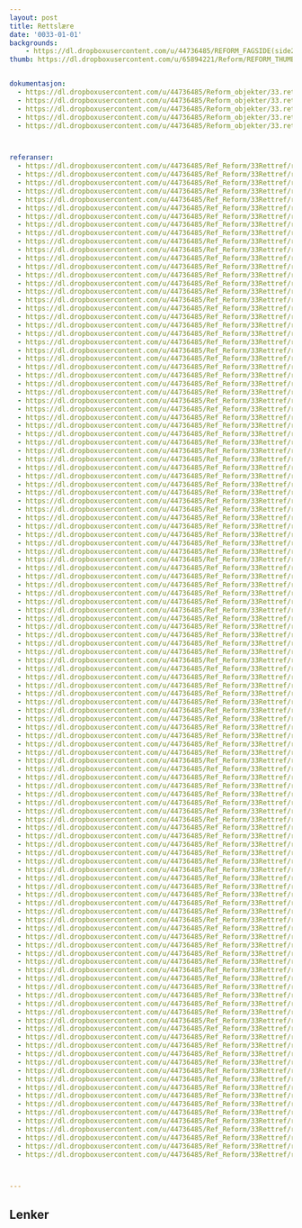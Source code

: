 ```yaml
---
layout: post
title: Rettslære
date: '0033-01-01'
backgrounds:
    - https://dl.dropboxusercontent.com/u/44736485/REFORM_FAGSIDE(side2)/33.Rettslaere2m.jpg
thumb: https://dl.dropboxusercontent.com/u/65894221/Reform/REFORM_THUMBNAILS/33.Rettslaere.jpg


dokumentasjon:
  - https://dl.dropboxusercontent.com/u/44736485/Reform_objekter/33.rett1.jpg
  - https://dl.dropboxusercontent.com/u/44736485/Reform_objekter/33.rett2.jpg
  - https://dl.dropboxusercontent.com/u/44736485/Reform_objekter/33.rett3.jpg
  - https://dl.dropboxusercontent.com/u/44736485/Reform_objekter/33.rett4.jpg
  - https://dl.dropboxusercontent.com/u/44736485/Reform_objekter/33.rett5.jpg



referanser:
  - https://dl.dropboxusercontent.com/u/44736485/Ref_Reform/33Rettref/rettref01.jpg
  - https://dl.dropboxusercontent.com/u/44736485/Ref_Reform/33Rettref/rettref02.jpg
  - https://dl.dropboxusercontent.com/u/44736485/Ref_Reform/33Rettref/rettref02b.jpg
  - https://dl.dropboxusercontent.com/u/44736485/Ref_Reform/33Rettref/rettref03.jpg
  - https://dl.dropboxusercontent.com/u/44736485/Ref_Reform/33Rettref/rettref03b.jpg
  - https://dl.dropboxusercontent.com/u/44736485/Ref_Reform/33Rettref/rettref04.jpg
  - https://dl.dropboxusercontent.com/u/44736485/Ref_Reform/33Rettref/rettref04b.jpg
  - https://dl.dropboxusercontent.com/u/44736485/Ref_Reform/33Rettref/rettref05.jpg
  - https://dl.dropboxusercontent.com/u/44736485/Ref_Reform/33Rettref/rettref06.jpg
  - https://dl.dropboxusercontent.com/u/44736485/Ref_Reform/33Rettref/rettref07.jpg
  - https://dl.dropboxusercontent.com/u/44736485/Ref_Reform/33Rettref/rettref08.jpg
  - https://dl.dropboxusercontent.com/u/44736485/Ref_Reform/33Rettref/rettref09.jpg
  - https://dl.dropboxusercontent.com/u/44736485/Ref_Reform/33Rettref/rettref10.jpg
  - https://dl.dropboxusercontent.com/u/44736485/Ref_Reform/33Rettref/rettref11.jpg
  - https://dl.dropboxusercontent.com/u/44736485/Ref_Reform/33Rettref/rettref12.jpg
  - https://dl.dropboxusercontent.com/u/44736485/Ref_Reform/33Rettref/rettref13.jpg
  - https://dl.dropboxusercontent.com/u/44736485/Ref_Reform/33Rettref/rettref14.jpg
  - https://dl.dropboxusercontent.com/u/44736485/Ref_Reform/33Rettref/rettref14b.jpg
  - https://dl.dropboxusercontent.com/u/44736485/Ref_Reform/33Rettref/rettref14c.jpg
  - https://dl.dropboxusercontent.com/u/44736485/Ref_Reform/33Rettref/rettref14d.jpg
  - https://dl.dropboxusercontent.com/u/44736485/Ref_Reform/33Rettref/rettref15.jpg
  - https://dl.dropboxusercontent.com/u/44736485/Ref_Reform/33Rettref/rettref16.jpg
  - https://dl.dropboxusercontent.com/u/44736485/Ref_Reform/33Rettref/rettref16a.jpg
  - https://dl.dropboxusercontent.com/u/44736485/Ref_Reform/33Rettref/rettref16b.jpg
  - https://dl.dropboxusercontent.com/u/44736485/Ref_Reform/33Rettref/rettref17.jpg
  - https://dl.dropboxusercontent.com/u/44736485/Ref_Reform/33Rettref/rettref18.jpg
  - https://dl.dropboxusercontent.com/u/44736485/Ref_Reform/33Rettref/rettref18b.jpg
  - https://dl.dropboxusercontent.com/u/44736485/Ref_Reform/33Rettref/rettref19.jpg
  - https://dl.dropboxusercontent.com/u/44736485/Ref_Reform/33Rettref/rettref20.jpg
  - https://dl.dropboxusercontent.com/u/44736485/Ref_Reform/33Rettref/rettref21.jpg
  - https://dl.dropboxusercontent.com/u/44736485/Ref_Reform/33Rettref/rettref22.jpg
  - https://dl.dropboxusercontent.com/u/44736485/Ref_Reform/33Rettref/rettref23.jpg
  - https://dl.dropboxusercontent.com/u/44736485/Ref_Reform/33Rettref/rettref23b.jpg
  - https://dl.dropboxusercontent.com/u/44736485/Ref_Reform/33Rettref/rettref23c.jpg
  - https://dl.dropboxusercontent.com/u/44736485/Ref_Reform/33Rettref/rettref24.jpg
  - https://dl.dropboxusercontent.com/u/44736485/Ref_Reform/33Rettref/rettref25.jpg
  - https://dl.dropboxusercontent.com/u/44736485/Ref_Reform/33Rettref/rettref26.jpg
  - https://dl.dropboxusercontent.com/u/44736485/Ref_Reform/33Rettref/rettref27.jpg
  - https://dl.dropboxusercontent.com/u/44736485/Ref_Reform/33Rettref/rettref28.jpg
  - https://dl.dropboxusercontent.com/u/44736485/Ref_Reform/33Rettref/rettref29.jpg
  - https://dl.dropboxusercontent.com/u/44736485/Ref_Reform/33Rettref/rettref29b.jpg
  - https://dl.dropboxusercontent.com/u/44736485/Ref_Reform/33Rettref/rettref29c.jpg
  - https://dl.dropboxusercontent.com/u/44736485/Ref_Reform/33Rettref/rettref30.jpg
  - https://dl.dropboxusercontent.com/u/44736485/Ref_Reform/33Rettref/rettref31.jpg
  - https://dl.dropboxusercontent.com/u/44736485/Ref_Reform/33Rettref/rettref32.jpg
  - https://dl.dropboxusercontent.com/u/44736485/Ref_Reform/33Rettref/rettref33.jpg
  - https://dl.dropboxusercontent.com/u/44736485/Ref_Reform/33Rettref/rettref34.jpg
  - https://dl.dropboxusercontent.com/u/44736485/Ref_Reform/33Rettref/rettref35.jpg
  - https://dl.dropboxusercontent.com/u/44736485/Ref_Reform/33Rettref/rettref36.jpg
  - https://dl.dropboxusercontent.com/u/44736485/Ref_Reform/33Rettref/rettref37.jpg
  - https://dl.dropboxusercontent.com/u/44736485/Ref_Reform/33Rettref/rettref37a.jpg
  - https://dl.dropboxusercontent.com/u/44736485/Ref_Reform/33Rettref/rettref38.jpg
  - https://dl.dropboxusercontent.com/u/44736485/Ref_Reform/33Rettref/rettref39.jpg
  - https://dl.dropboxusercontent.com/u/44736485/Ref_Reform/33Rettref/rettref39b.jpg
  - https://dl.dropboxusercontent.com/u/44736485/Ref_Reform/33Rettref/rettref40.jpg
  - https://dl.dropboxusercontent.com/u/44736485/Ref_Reform/33Rettref/rettref41.jpg
  - https://dl.dropboxusercontent.com/u/44736485/Ref_Reform/33Rettref/rettref42.jpg
  - https://dl.dropboxusercontent.com/u/44736485/Ref_Reform/33Rettref/rettref43.jpg
  - https://dl.dropboxusercontent.com/u/44736485/Ref_Reform/33Rettref/rettref44.jpg
  - https://dl.dropboxusercontent.com/u/44736485/Ref_Reform/33Rettref/rettref45.jpg
  - https://dl.dropboxusercontent.com/u/44736485/Ref_Reform/33Rettref/rettref46.jpg
  - https://dl.dropboxusercontent.com/u/44736485/Ref_Reform/33Rettref/rettref47.jpg
  - https://dl.dropboxusercontent.com/u/44736485/Ref_Reform/33Rettref/rettref48.gif
  - https://dl.dropboxusercontent.com/u/44736485/Ref_Reform/33Rettref/rettref49.jpg
  - https://dl.dropboxusercontent.com/u/44736485/Ref_Reform/33Rettref/rettref50.jpg
  - https://dl.dropboxusercontent.com/u/44736485/Ref_Reform/33Rettref/rettref51.jpg
  - https://dl.dropboxusercontent.com/u/44736485/Ref_Reform/33Rettref/rettref52.jpg
  - https://dl.dropboxusercontent.com/u/44736485/Ref_Reform/33Rettref/rettref53.jpg
  - https://dl.dropboxusercontent.com/u/44736485/Ref_Reform/33Rettref/rettref54.jpg
  - https://dl.dropboxusercontent.com/u/44736485/Ref_Reform/33Rettref/rettref55.jpg
  - https://dl.dropboxusercontent.com/u/44736485/Ref_Reform/33Rettref/rettref56.jpg
  - https://dl.dropboxusercontent.com/u/44736485/Ref_Reform/33Rettref/rettref56b.jpg
  - https://dl.dropboxusercontent.com/u/44736485/Ref_Reform/33Rettref/rettref56c.jpg
  - https://dl.dropboxusercontent.com/u/44736485/Ref_Reform/33Rettref/rettref57.jpg
  - https://dl.dropboxusercontent.com/u/44736485/Ref_Reform/33Rettref/rettref57a.jpg
  - https://dl.dropboxusercontent.com/u/44736485/Ref_Reform/33Rettref/rettref57ab.jpg
  - https://dl.dropboxusercontent.com/u/44736485/Ref_Reform/33Rettref/rettref57b.jpg
  - https://dl.dropboxusercontent.com/u/44736485/Ref_Reform/33Rettref/rettref57c.jpg
  - https://dl.dropboxusercontent.com/u/44736485/Ref_Reform/33Rettref/rettref57d.jpg
  - https://dl.dropboxusercontent.com/u/44736485/Ref_Reform/33Rettref/rettref58.jpg
  - https://dl.dropboxusercontent.com/u/44736485/Ref_Reform/33Rettref/rettref59.jpg
  - https://dl.dropboxusercontent.com/u/44736485/Ref_Reform/33Rettref/rettref59b.gif
  - https://dl.dropboxusercontent.com/u/44736485/Ref_Reform/33Rettref/rettref60.jpg
  - https://dl.dropboxusercontent.com/u/44736485/Ref_Reform/33Rettref/rettref60b.jpg
  - https://dl.dropboxusercontent.com/u/44736485/Ref_Reform/33Rettref/rettref61.jpg
  - https://dl.dropboxusercontent.com/u/44736485/Ref_Reform/33Rettref/rettref62.jpg
  - https://dl.dropboxusercontent.com/u/44736485/Ref_Reform/33Rettref/rettref62b.jpg
  - https://dl.dropboxusercontent.com/u/44736485/Ref_Reform/33Rettref/rettref63.jpg
  - https://dl.dropboxusercontent.com/u/44736485/Ref_Reform/33Rettref/rettref64b.jpg
  - https://dl.dropboxusercontent.com/u/44736485/Ref_Reform/33Rettref/rettref64c.jpg
  - https://dl.dropboxusercontent.com/u/44736485/Ref_Reform/33Rettref/rettref64d.jpg
  - https://dl.dropboxusercontent.com/u/44736485/Ref_Reform/33Rettref/rettref65.jpg
  - https://dl.dropboxusercontent.com/u/44736485/Ref_Reform/33Rettref/rettref69.jpg
  - https://dl.dropboxusercontent.com/u/44736485/Ref_Reform/33Rettref/rettref80.jpg
  - https://dl.dropboxusercontent.com/u/44736485/Ref_Reform/33Rettref/rettref80b.jpg
  - https://dl.dropboxusercontent.com/u/44736485/Ref_Reform/33Rettref/rettref81.jpg
  - https://dl.dropboxusercontent.com/u/44736485/Ref_Reform/33Rettref/rettref81b.jpg
  - https://dl.dropboxusercontent.com/u/44736485/Ref_Reform/33Rettref/rettref81bc.jpg
  - https://dl.dropboxusercontent.com/u/44736485/Ref_Reform/33Rettref/rettref81c.jpg
  - https://dl.dropboxusercontent.com/u/44736485/Ref_Reform/33Rettref/rettref82.jpg
  - https://dl.dropboxusercontent.com/u/44736485/Ref_Reform/33Rettref/rettref83.jpg
  - https://dl.dropboxusercontent.com/u/44736485/Ref_Reform/33Rettref/rettref84.jpg
  - https://dl.dropboxusercontent.com/u/44736485/Ref_Reform/33Rettref/rettref85.jpg
  - https://dl.dropboxusercontent.com/u/44736485/Ref_Reform/33Rettref/rettref86.jpg
  - https://dl.dropboxusercontent.com/u/44736485/Ref_Reform/33Rettref/rettref86b.jpg
  - https://dl.dropboxusercontent.com/u/44736485/Ref_Reform/33Rettref/rettref87.jpg
  - https://dl.dropboxusercontent.com/u/44736485/Ref_Reform/33Rettref/rettref88.gif
  - https://dl.dropboxusercontent.com/u/44736485/Ref_Reform/33Rettref/rettref89.jpg
  - https://dl.dropboxusercontent.com/u/44736485/Ref_Reform/33Rettref/rettref90.jpg
  - https://dl.dropboxusercontent.com/u/44736485/Ref_Reform/33Rettref/rettref91.gif
  - https://dl.dropboxusercontent.com/u/44736485/Ref_Reform/33Rettref/rettref91b.gif
  - https://dl.dropboxusercontent.com/u/44736485/Ref_Reform/33Rettref/rettref91c.jpg
  - https://dl.dropboxusercontent.com/u/44736485/Ref_Reform/33Rettref/rettref91cd.jpg
  - https://dl.dropboxusercontent.com/u/44736485/Ref_Reform/33Rettref/rettref92.jpg
  - https://dl.dropboxusercontent.com/u/44736485/Ref_Reform/33Rettref/rettref92b.jpg
  - https://dl.dropboxusercontent.com/u/44736485/Ref_Reform/33Rettref/rettref93.jpg
  - https://dl.dropboxusercontent.com/u/44736485/Ref_Reform/33Rettref/rettref94.jpg
  - https://dl.dropboxusercontent.com/u/44736485/Ref_Reform/33Rettref/rettref94b.jpg
  - https://dl.dropboxusercontent.com/u/44736485/Ref_Reform/33Rettref/rettref95.gif



---
```



## Lenker
